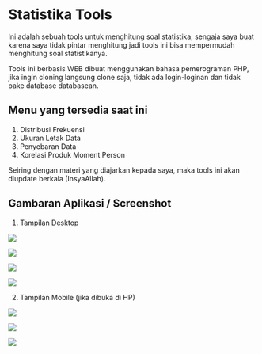 # Statistika Tools

Ini adalah sebuah tools untuk menghitung soal statistika, sengaja saya buat karena saya tidak pintar menghitung jadi tools ini bisa mempermudah menghitung soal statistikanya.

Tools ini berbasis WEB dibuat menggunakan bahasa pemerograman PHP, jika ingin cloning langsung clone saja, tidak ada login-loginan dan tidak pake database databasean.

## Menu yang tersedia saat ini

1. Distribusi Frekuensi
2. Ukuran Letak Data
3. Penyebaran Data
4. Korelasi Produk Moment Person

Seiring dengan materi yang diajarkan kepada saya, maka tools ini akan diupdate berkala (InsyaAllah).

## Gambaran Aplikasi / Screenshot

1. Tampilan Desktop

![](art/home-page.png)

![](art/hitung1.png)

![](art/hitung2.png)

![](art/hitung3.png)

2. Tampilan Mobile (jika dibuka di HP)

![](art/mobile1.jpg)

![](art/mobile2.jpg)

![](art/mobile3.jpg)